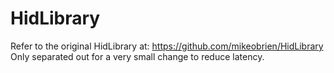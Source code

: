 # HidLibrary
Refer to the original HidLibrary at: https://github.com/mikeobrien/HidLibrary
Only separated out for a very small change to reduce latency.
